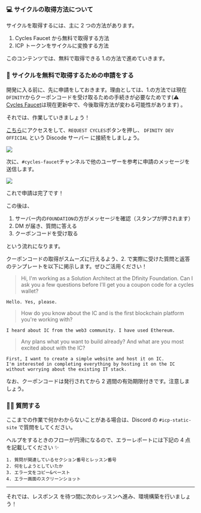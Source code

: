 ### 💻 サイクルの取得方法について

サイクルを取得するには、主に 2 つの方法があります。

1. Cycles Faucet から無料で取得する方法
2. ICP トークンをサイクルに変換する方法

このコンテンツでは、無料で取得できる 1.の方法で進めていきます。

### 💬 サイクルを無料で取得するための申請をする

開発に入る前に、先に申請をしておきます。理由としては、1.の方法では現在`DFINITY`からクーポンコードを受け取るための手続きが必要なためです(⚠️ [Cycles Faucet](https://internetcomputer.org/docs/current/developer-docs/quickstart/cycles-faucet/)は現在更新中で、今後取得方法が変わる可能性があります)
。

それでは、作業していきましょう！

[こちら](https://anv4y-qiaaa-aaaal-qaqxq-cai.ic0.app/)にアクセスをして、`REQUEST CYCLES`ボタンを押し、 `DFINITY DEV OFFICIAL` という Discode サーバー に接続をしましょう。

![](/public/images/ICP-Static-Site/section-1/1_1_1.png)

次に、`#cycles-faucet`チャンネルで他のユーザーを参考に申請のメッセージを送信します。

![](/public/images/ICP-Static-Site/section-1/1_1_2.png)

これで申請は完了です！

この後は、

1. サーバー内の`FOUNDATION`の方がメッセージを確認（スタンプが押されます）
2. DM が届き、質問に答える
3. クーポンコードを受け取る

という流れになります。

クーポンコードの取得がスムーズに行えるよう、2. で実際に受けた質問と返答のテンプレートを以下に掲示します。ぜひご活用ください！

> Hi, I'm working as a Solution Architect at the Dfinity Foundation. Can I ask you a few questions before I'll get you a coupon code for a cycles wallet?

    Hello. Yes, please.

> How do you know about the IC and is the first blockchain platform you're working with?

    I heard about IC from the web3 community. I have used Ethereum.

> Any plans what you want to build already? And what are you most excited about with the IC?

    First, I want to create a simple website and host it on IC.
    I'm interested in completing everything by hosting it on the IC without worrying about the existing IT stack.

なお、クーポンコードは発行されてから 2 週間の有効期限付きです。注意しましょう。

### 🙋‍♂️ 質問する

ここまでの作業で何かわからないことがある場合は、Discord の `#icp-static-site` で質問をしてください。

ヘルプをするときのフローが円滑になるので、エラーレポートには下記の 4 点を記載してください ✨

```
1. 質問が関連しているセクション番号とレッスン番号
2. 何をしようとしていたか
3. エラー文をコピー&ペースト
4. エラー画面のスクリーンショット
```

---

それでは、レスポンス を待つ間に次のレッスンへ進み、環境構築を行いましょう！
